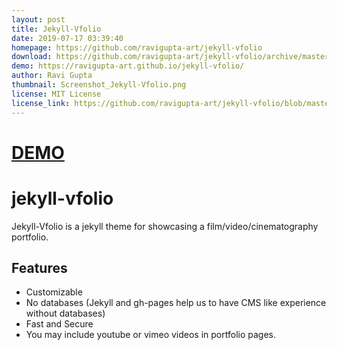 ```yaml
---
layout: post
title: Jekyll-Vfolio
date: 2019-07-17 03:39:40
homepage: https://github.com/ravigupta-art/jekyll-vfolio
download: https://github.com/ravigupta-art/jekyll-vfolio/archive/master.zip
demo: https://ravigupta-art.github.io/jekyll-vfolio/
author: Ravi Gupta
thumbnail: Screenshot_Jekyll-Vfolio.png
license: MIT License
license_link: https://github.com/ravigupta-art/jekyll-vfolio/blob/master/LICENSE
---
```


[DEMO](https://ravigupta-art.github.io/jekyll-vfolio/)
======================================================
# jekyll-vfolio
Jekyll-Vfolio is a jekyll theme for showcasing a film/video/cinematography portfolio.

## Features
- Customizable
- No databases (Jekyll and gh-pages help us to have CMS like experience without databases)
- Fast and Secure
- You may include youtube or vimeo videos in portfolio pages.
